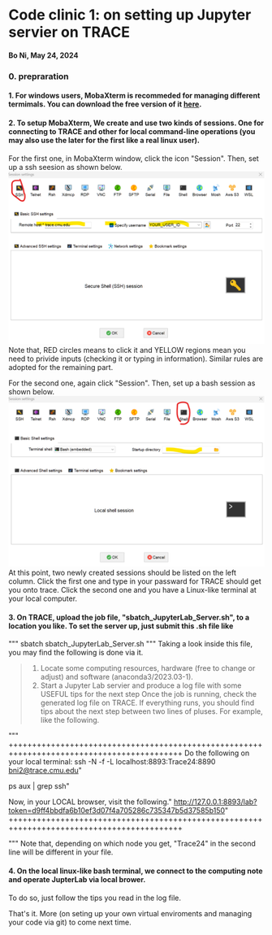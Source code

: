 # Code clinic 1: on setting up Jupyter servier on TRACE
#### Bo Ni, May 24, 2024 
### 0. prepraration
#### 1. For windows users, MobaXterm is recommeded for managing different termimals. You can download the free version of it [here](https://mobaxterm.mobatek.net/download.html).
#### 2. To setup MobaXterm, We create and use two kinds of sessions. One for connecting to TRACE and other for local command-line operations (you may also use the later for the first like a real linux user).

For the first one, in MobaXterm window, click the icon "Session". Then, set up a ssh seesion as shown below.
![Set up a ssh session that connects to TRACE](./Screenshot_1_ssh_session.png)
Note that, RED circles means to click it and YELLOW regions mean you need to privide inputs (checking it or typing in information). Similar rules are adopted for the remaining part.

For the second one, again click "Session". Then, set up a bash session as shown below.
![Set up a bash terminal](./Screenshot_2_bash_session.png)
At this point, two newly created sessions should be listed on the left column.
Click the first one and type in your passward for TRACE should get you onto trace.
Click the second one and you have a Linux-like terminal at your local computer.

#### 3. On TRACE, upload the job file, "sbatch_JupyterLab_Server.sh", to a location you like. To set the server up, just submit this .sh file like
"""
sbatch sbatch_JupyterLab_Server.sh
"""
Taking a look inside this file, you may find the following is done via it.
> 1. Locate some computing resources, hardware (free to change or adjust) and software (anaconda3/2023.03-1). 
> 2. Start a Jupyter Lab servier and produce a log file with some USEFUL tips for the next step
Once the job is running, check the generated log file on TRACE.
If everything runs, you should find tips about the next step between two lines of pluses. For example, like the following.

"""
+++++++++++++++++++++++++++++++++++++++++++++++++++++++++++++++++++++++++++++++++++++++++++
Do the following on your local terminal: 
ssh -N -f -L localhost:8893:Trace24:8890 bni2@trace.cmu.edu"

ps aux | grep ssh"

Now, in your LOCAL browser, visit the following."
http://127.0.0.1:8893/lab?token=d9ff4bbdfa6b10ef3d07f4a705286c735347b5d37585b150"
+++++++++++++++++++++++++++++++++++++++++++++++++++++++++++++++++++++++++++++++++++++++++++

"""
Note that, depending on which node you get, "Trace24" in the second line will be different in your file.

#### 4. On the local linux-like bash terminal, we connect to the computing note and operate JupterLab via local brower.
To do so, just follow the tips you read in the log file.

That's it. More (on seting up your own virtual enviroments and managing your code via git) to come next time.


